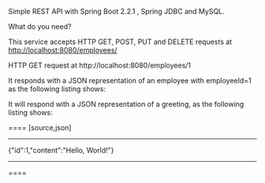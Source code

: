 Simple REST API with Spring Boot 2.2.1 , Spring JDBC and MySQL.

What do you need?

This service accepts HTTP GET, POST, PUT and DELETE requests at <http://localhost:8080/employees/>

HTTP GET request at http://localhost:8080/employees/1

It responds with a JSON representation of an employee with employeeId=1  as the following listing shows:



It will respond with a JSON representation of a greeting, as the following listing shows:

====
[source,json]

----


{"id":1,"content":"Hello, World!"}

----


====

